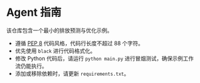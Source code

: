 # Agent 指南

该仓库包含一个最小的排放预测与优化示例。

- 遵循 [PEP 8](https://peps.python.org/pep-0008/) 代码风格，代码行长度不超过 88 个字符。
- 优先使用 `black` 进行代码格式化。
- 修改 Python 代码后，请运行 `python main.py` 进行冒烟测试，确保示例工作流仍能执行。
- 添加或移除依赖时，请更新 `requirements.txt`。

